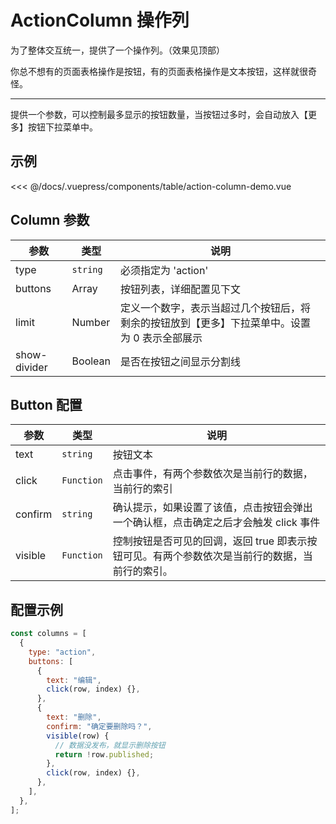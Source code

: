 # ActionColumn 操作列

为了整体交互统一，提供了一个操作列。（效果见顶部）

你总不想有的页面表格操作是按钮，有的页面表格操作是文本按钮，这样就很奇怪。

---

提供一个参数，可以控制最多显示的按钮数量，当按钮过多时，会自动放入【更多】按钮下拉菜单中。

## 示例

<table-action-column-demo />
<<< @/docs/.vuepress/components/table/action-column-demo.vue

## Column 参数

| 参数         | 类型    | 说明                                                                                          |
| ------------ | ------- | --------------------------------------------------------------------------------------------- |
| type         | `string`  | 必须指定为 'action'                                                                           |
| buttons      | Array   | 按钮列表，详细配置见下文                                                                      |
| limit        | Number  | 定义一个数字，表示当超过几个按钮后，将剩余的按钮放到【更多】下拉菜单中。设置为 0 表示全部展示 |
| show-divider | Boolean | 是否在按钮之间显示分割线                                                                      |

## Button 配置

| 参数    | 类型     | 说明                                                                                           |
| ------- | -------- | ---------------------------------------------------------------------------------------------- |
| text    | `string`   | 按钮文本                                                                                       |
| click   | `Function` | 点击事件，有两个参数依次是当前行的数据，当前行的索引                                           |
| confirm | `string`   | 确认提示，如果设置了该值，点击按钮会弹出一个确认框，点击确定之后才会触发 click 事件            |
| visible | `Function` | 控制按钮是否可见的回调，返回 true 即表示按钮可见。有两个参数依次是当前行的数据，当前行的索引。 |

## 配置示例

```js
const columns = [
  {
    type: "action",
    buttons: [
      {
        text: "编辑",
        click(row, index) {},
      },
      {
        text: "删除",
        confirm: "确定要删除吗？",
        visible(row) {
          // 数据没发布，就显示删除按钮
          return !row.published;
        },
        click(row, index) {},
      },
    ],
  },
];
```
